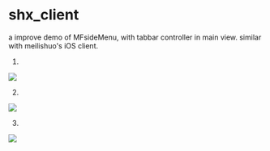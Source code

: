 shx_client
==========

a improve demo of MFsideMenu, with tabbar controller in main view.
similar with meilishuo's iOS client.

1.
[![](https://github.com/oday0311/shx_client/raw/master/IMG_0745.PNG)](https://github.com/oday0311/shx_client/raw/master/IMG_0745.PNG)

2. 

[![](https://github.com/oday0311/shx_client/raw/master/IMG_0746.PNG)](https://github.com/oday0311/shx_client/raw/master/IMG_0746.PNG)

3. 

[![](https://github.com/oday0311/shx_client/raw/master/IMG_0745.PNG)](https://github.com/oday0311/shx_client/raw/master/IMG_0746.PNG)